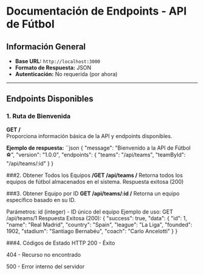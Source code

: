 # Documentación de Endpoints - API de Fútbol 

## Información General
- **Base URL:** `http://localhost:3000`
- **Formato de Respuesta:** JSON
- **Autenticación:** No requerida (por ahora)

---

## Endpoints Disponibles

### 1. Ruta de Bienvenida
**GET /**  
Proporciona información básica de la API y endpoints disponibles.

**Ejemplo de respuesta:**
``json
{
  "message": "Bienvenido a la API de Fútbol ⚽",
  "version": "1.0.0",
  "endpoints": {
    "teams": "/api/teams",
    "teamById": "/api/teams/:id"
  }
}

###2. Obtener Todos los Equipos
**/GET /api/teams /**
Retorna todos los equipos de fútbol almacenados en el sistema.
Respuesta exitosa (200)

###3. Obtener Equipo por ID
**GET /api/teams/:id /**
Retorna un equipo específico basado en su ID.

Parámetros:
id (integer) - ID único del equipo
Ejemplo de uso: GET /api/teams/1
Respuesta Exitosa (200):
{
  "success": true,
  "data": {
    "id": 1,
    "name": "Real Madrid",
    "country": "Spain",
    "league": "La Liga",
    "founded": 1902,
    "stadium": "Santiago Bernabéu",
    "coach": "Carlo Ancelotti"
  }
}

###4. Códigos de Estado HTTP
200 - Éxito

404 - Recurso no encontrado

500 - Error interno del servidor
